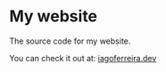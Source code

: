 # My website

The source code for my website.

You can check it out at: [iagoferreira.dev](https://iagoferreira.dev/)
